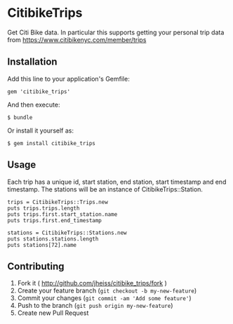 # CitibikeTrips

Get Citi Bike data.  In particular this supports getting your personal trip data from https://www.citibikenyc.com/member/trips

## Installation

Add this line to your application's Gemfile:

    gem 'citibike_trips'

And then execute:

    $ bundle

Or install it yourself as:

    $ gem install citibike_trips

## Usage

Each trip has a unique id, start station, end station, start timestamp and end timestamp.  The stations will be an instance of CitibikeTrips::Station.

    trips = CitibikeTrips::Trips.new
    puts trips.trips.length
    puts trips.first.start_station.name
    puts trips.first.end_timestamp

    stations = CitibikeTrips::Stations.new
    puts stations.stations.length
    puts stations[72].name

## Contributing

1. Fork it ( http://github.com/jheiss/citibike_trips/fork )
2. Create your feature branch (`git checkout -b my-new-feature`)
3. Commit your changes (`git commit -am 'Add some feature'`)
4. Push to the branch (`git push origin my-new-feature`)
5. Create new Pull Request
